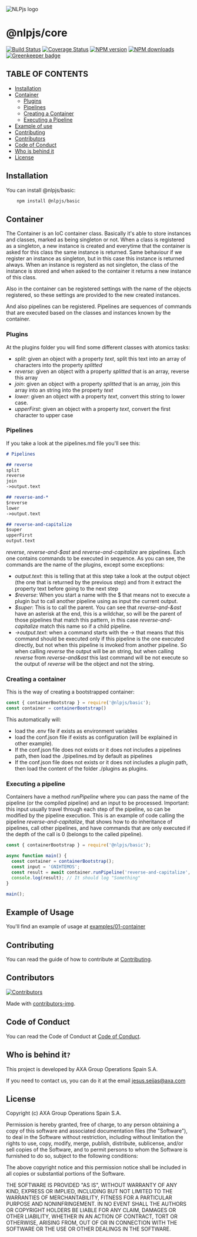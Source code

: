 ![NLPjs logo](../../screenshots/nlplogo.gif)

# @nlpjs/core

[![Build Status](https://travis-ci.com/axa-group/nlp.js.svg?branch=master)](https://travis-ci.com/axa-group/nlp.js)
[![Coverage Status](https://coveralls.io/repos/github/axa-group/nlp.js/badge.svg?branch=master)](https://coveralls.io/github/axa-group/nlp.js?branch=master)
[![NPM version](https://img.shields.io/npm/v/node-nlp.svg?style=flat)](https://www.npmjs.com/package/node-nlp)
[![NPM downloads](https://img.shields.io/npm/dm/node-nlp.svg?style=flat)](https://www.npmjs.com/package/node-nlp) [![Greenkeeper badge](https://badges.greenkeeper.io/axa-group/nlp.js.svg)](https://greenkeeper.io/)

## TABLE OF CONTENTS

<!--ts-->

- [Installation](#installation)
- [Container](#container)
  - [Plugins](#plugins)
  - [Pipelines](#pipelines)
  - [Creating a Container](#creating-a-container)
  - [Executing a Pipeline](#executing-a-pipeline)
- [Example of use](#example-of-use)
- [Contributing](#contributing)
- [Contributors](#contributors)
- [Code of Conduct](#code-of-conduct)
- [Who is behind it](#who-is-behind-it)
- [License](#license.md)
  <!--te-->

## Installation

You can install @nlpjs/basic:

```bash
    npm install @nlpjs/basic
```

## Container

The Container is an IoC container class. Basically it's able to store instances and classes, marked as being singleton or not.
When a class is registered as a singleton, a new instance is created and everytime that the container is asked for this class the same instance is returned. Same behaviour if we register an instance as singleton, but in this case this instance is returned always.
When an instance is registerd as not singleton, the class of the instance is stored and when asked to the container it returns a new instance of this class.

Also in the container can be registered settings with the name of the objects registered, so these settings are provided to the new created instances.

And also pipelines can be registered. Pipelines are sequences of commands that are executed based on the classes and instances known by the container.

### Plugins

At the plugins folder you will find some different classes with atomics tasks:

- *split*: given an object with a property _text_, split this text into an array of characters into the property _splitted_
- *reverse*: given an object with a property _splitted_ that is an array, reverse this array
- *join*: given an object with a property _splitted_ that is an array, join this array into an string into the property _text_
- *lower*: given an object with a property _text_, convert this string to lower case.
- *upperFirst*: given an object with a property _text_, convert the first character to upper case

### Pipelines

If you take a look at the pipelines.md file you'll see this:

```markdown
# Pipelines

## reverse
split
reverse
join
->output.text

## reverse-and-*
$reverse
lower
->output.text

## reverse-and-capitalize
$super
upperFirst
output.text
```

*reverse*, *reverse-and-$ast* and *reverse-and-capitalize* are pipelines. Each one contains commands to be executed in sequence. As you can see, the commands are the name of the plugins, except some exceptions:

- *output.text*: this is telling that at this step take a look at the output object (the one that is returned by the previous step) and from it extract the property text before going to the next step
- *$reverse*: When you start a name with the $ that means not to execute a plugin but to call another pipeline using as input the current output.
- *$super*: This is to call the parent. You can see that *reverse-and-&ast* have an asterisk at the end, this is a wildchar, so will be the parent of those pipelines that match this pattern, in this case *reverse-and-capitalize* match this name so if a child pipeline.
- *->output.text*: when a command starts with the *->* that means that this command should be executed only if this pipeline is the one executed directly, but not when this pipeline is invoked from another pipeline. So when calling *reverse* the output will be an string, but when calling *reverse* from *reverse-and&ast* this last command will be not execute so the output of *reverse* will be the object and not the string.

### Creating a container

This is the way of creating a bootstrapped container:

```javascript
const { containerBootstrap } = require('@nlpjs/basic');
const container = containerBootstrap()
```

This automatically will:

- load the .env file if exists as environment variables
- load the conf.json file if exists as configuration (will be explained in other example).
- If the conf.json file does not exists or it does not includes a pipelines path, then load the ./pipelines.md by default as pipelines
- If the conf.json file does not exists or it does not includes a plugin path, then load the content of the folder ./plugins as plugins.

### Executing a pipeline

Containers have a method *runPipeline* where you can pass the name of the pipeline (or the compiled pipeline) and an input to be processed.
Important: this input usually travel through each step of the pipeline, so can be modified by the pipeline execution.
This is an example of code calling the pipeline *reverse-and-capitalize*, that shows how to do inheritance of pipelines, call other pipelines, and have commands that are only executed if the depth of the call is 0 (belongs to the called pipeline).

```javascript
const { containerBootstrap } = require('@nlpjs/basic');

async function main() {
  const container = containerBootstrap();
  const input = 'GNIHTEMOS';
  const result = await container.runPipeline('reverse-and-capitalize', input);
  console.log(result); // It should log "Something"
}

main();
```

## Example of Usage

You'll find an example of usage at [examples/01-container](../../examples/01-container/README.md)

## Contributing

You can read the guide of how to contribute at [Contributing](../../CONTRIBUTING.md).

## Contributors

[![Contributors](https://contributors-img.firebaseapp.com/image?repo=axa-group/nlp.js)](https://github.com/axa-group/nlp.js/graphs/contributors)

Made with [contributors-img](https://contributors-img.firebaseapp.com).

## Code of Conduct

You can read the Code of Conduct at [Code of Conduct](../../CODE_OF_CONDUCT.md).

## Who is behind it`?`

This project is developed by AXA Group Operations Spain S.A.

If you need to contact us, you can do it at the email jesus.seijas@axa.com

## License

Copyright (c) AXA Group Operations Spain S.A.

Permission is hereby granted, free of charge, to any person obtaining
a copy of this software and associated documentation files (the
"Software"), to deal in the Software without restriction, including
without limitation the rights to use, copy, modify, merge, publish,
distribute, sublicense, and/or sell copies of the Software, and to
permit persons to whom the Software is furnished to do so, subject to
the following conditions:

The above copyright notice and this permission notice shall be
included in all copies or substantial portions of the Software.

THE SOFTWARE IS PROVIDED "AS IS", WITHOUT WARRANTY OF ANY KIND,
EXPRESS OR IMPLIED, INCLUDING BUT NOT LIMITED TO THE WARRANTIES OF
MERCHANTABILITY, FITNESS FOR A PARTICULAR PURPOSE AND
NONINFRINGEMENT. IN NO EVENT SHALL THE AUTHORS OR COPYRIGHT HOLDERS BE
LIABLE FOR ANY CLAIM, DAMAGES OR OTHER LIABILITY, WHETHER IN AN ACTION
OF CONTRACT, TORT OR OTHERWISE, ARISING FROM, OUT OF OR IN CONNECTION
WITH THE SOFTWARE OR THE USE OR OTHER DEALINGS IN THE SOFTWARE.
